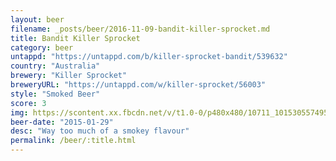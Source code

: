 ```yaml
---
layout: beer
filename: _posts/beer/2016-11-09-bandit-killer-sprocket.md
title: Bandit Killer Sprocket
category: beer
untappd: "https://untappd.com/b/killer-sprocket-bandit/539632"
country: "Australia"
brewery: "Killer Sprocket"
breweryURL: "https://untappd.com/w/killer-sprocket/56003"
style: "Smoked Beer"
score: 3
img: https://scontent.xx.fbcdn.net/v/t1.0-0/p480x480/10711_10153055749528745_1705580902509688757_n.jpg?oh=3f62ed1848ca16a2902ca342d790216c&oe=591B30A7
beer-date: "2015-01-29"
desc: "Way too much of a smokey flavour"
permalink: /beer/:title.html
---
```

